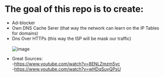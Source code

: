# The goal of this repo is to create:
-  Ad-blocker <br/>
-  Own DNS Cache Serer (that way the network can learn on the IP Tables for domains) <br/>
-  Dns Over HTTPs (this way the ISP will be mask our traffic) <br/> <br/>
![image](https://github.com/user-attachments/assets/23e0a14f-99c0-4bd7-90b6-24d6043f6aec) <br/>

* Great Sources:  <br/>
 -https://www.youtube.com/watch?v=8ENLZmzm5vc <br/>
 -https://www.youtube.com/watch?v=wHDqSuyQPsU
